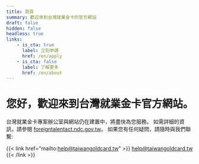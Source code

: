 ```yaml
---
title: 首頁
summary: 歡迎來到台灣就業金卡的官方網站
draft: false
hidden: false
headless: true
links:
    - is_cta: true
      label: 立刻申請
      href: /en/apply
    - is_cta: false
      label: 了解更多
      href: /en/about
---
```


# 您好，歡迎來到台灣就業金卡官方網站。

台灣就業金卡專案辦公室與網站仍在建置中，將盡快為您服務。
如需詳細的資訊，請參閱 [foreigntalentact.ndc.gov.tw](https://foreigntalentact.ndc.gov.tw/)。
如果您有任何疑問，請隨時與我們聯繫:

{{< link href="mailto:help@taiwangoldcard.tw" >}}
help@taiwangoldcard.tw
{{< /link >}}
